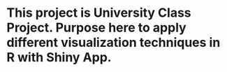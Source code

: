 # This project is University Class Project. Purpose here to apply different visualization techniques in R with Shiny App.
